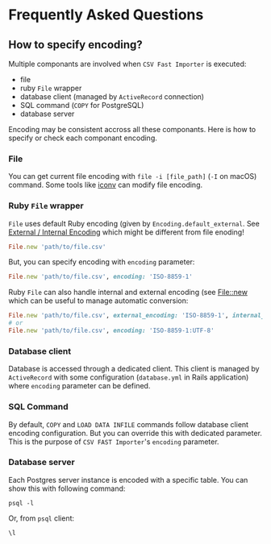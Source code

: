 # Frequently Asked Questions

## How to specify encoding?

Multiple componants are involved when `CSV Fast Importer` is executed:

- file
- ruby `File` wrapper
- database client (managed by `ActiveRecord` connection)
- SQL command (`COPY` for PostgreSQL)
- database server

Encoding may be consistent accross all these componants. Here is how to specify or check each componant encoding.

### File

You can get current file encoding with `file -i [file_path]` (`-I` on macOS) command.
Some tools like [iconv](http://www.gnu.org/savannah-checkouts/gnu/libiconv/documentation/libiconv-1.15/iconv.1.html) can modify file encoding.

### Ruby `File` wrapper

`File` uses default Ruby encoding (given by `Encoding.default_external`. See [External / Internal Encoding](https://ruby-doc.org/core-2.4.1/Encoding.html#class-Encoding-label-External+encoding) which might be different from file enoding!

```ruby
File.new 'path/to/file.csv'
```

But, you can specify encoding with `encoding` parameter:

```ruby
File.new 'path/to/file.csv', encoding: 'ISO-8859-1'
```

Ruby `File` can also handle internal and external encoding (see [File::new](https://ruby-doc.org/core-2.4.1/File.html#method-c-new) which can be useful to manage automatic conversion:

```ruby
File.new 'path/to/file.csv', external_encoding: 'ISO-8859-1', internal_encoding: 'UTF-8'
# or
File.new 'path/to/file.csv', encoding: 'ISO-8859-1:UTF-8'
```

### Database client

Database is accessed through a dedicated client.
This client is managed by `ActiveRecord` with some configuration (`database.yml` in Rails application) where `encoding` parameter can be defined.

### SQL Command

By default, `COPY` and `LOAD DATA INFILE` commands follow database client encoding configuration. But you can override this with dedicated parameter.
This is the purpose of `CSV FAST Importer`'s `encoding` parameter.

### Database server

Each Postgres server instance is encoded with a specific table. You can show this with following command:

```shell
psql -l
```

Or, from `psql` client:

```sql
\l
```
